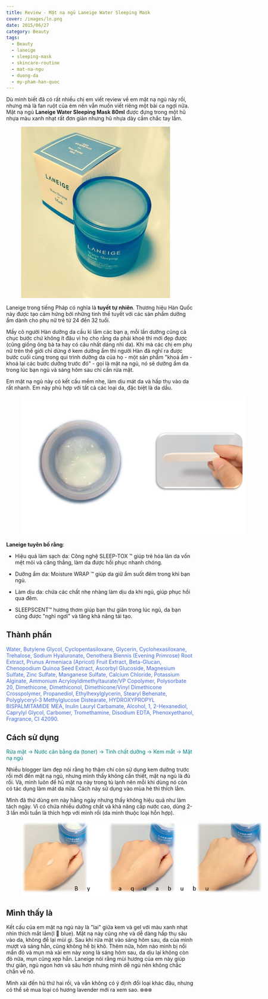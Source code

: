 ```yaml
---
title: Review - Mặt nạ ngủ Laneige Water Sleeping Mask
cover: /images/ln.png
date: 2015/06/27
category: Beauty
tags:
  - Beauty
  - laneige
  - sleeping-mask
  - skincare-routine
  - mat-na-ngu
  - duong-da
  - my-pham-han-quoc
---
```


Dù mình biết đã có rất nhiều chị em viết review về em mặt nạ ngủ này rồi, nhưng mà là fan ruột của ẻm nên vẫn muốn viết riêng một bài ca ngợi nữa. Mặt nạ ngủ **Laneige Water Sleeping Mask 80ml** được đựng trong một hũ nhựa màu xanh nhạt rất đơn giản nhưng hũ nhựa dày cầm chắc tay lắm.


<figure style="width: 400px" class="align-center">
  <img src="./laneige-1.png" alt="">
  <figcaption></figcaption>
</figure>

Laneige trong tiếng Pháp có nghĩa là **tuyết tự nhiên**. Thương hiệu Hàn Quốc này được tạo cảm hứng bởi những tinh thể tuyết với các sản phẩm dưỡng ẩm dành cho phụ nữ trẻ từ 24 đến 32 tuổi.


Mấy cô người Hàn dưỡng da cầu kì lắm các bạn ạ, mỗi lần dưỡng cũng cả chục bước chứ không ít đâu vì họ cho rằng da phải khoẻ thì mới đẹp được (cũng giống ông bà ta hay có câu nhất dáng nhì da). Khi mà các chị em phụ nữ trên thế giới chỉ dừng ở kem dưỡng ẩm thì người Hàn đã nghĩ ra được bước cuối cùng trong qui trình dưỡng da của họ - một sản phẩm "khoá ẩm - khoá lại các bước dưỡng trước đó" - gọi là mặt nạ ngủ, nó sẽ dưỡng ẩm da trong lúc bạn ngủ và sáng hôm sau chỉ cần rửa mặt.


Em mặt nạ ngủ này có kết cấu mềm nhẹ, làm dịu mát da và hấp thụ vào da rất nhanh. Em này phù hợp với tất cả các loại da, đặc biệt là da dầu. 


<figure style="width: 600px" class="align-center">
  <img src="./laneige-2.png" alt="">
  <figcaption></figcaption>
</figure>

**Laneige tuyên bố rằng**:

  * Hiệu quả làm sạch da: Công nghệ SLEEP-TOX ™ giúp trẻ hóa làn da vốn mệt mỏi và căng thẳng, làm da được hồi phục nhanh chóng.


  * Dưỡng ẩm da: Moisture WRAP ™ giúp da giữ ẩm suốt đêm trong khi bạn ngủ.


  * Làm dịu da: chứa các chất nhẹ nhàng làm dịu da khi ngủ, giúp phục hồi qua đêm.


  * SLEEPSCENT™ hương thơm giúp bạn thư giãn trong lúc ngủ, da bạn cũng được "nghỉ ngơi" và tăng khả năng tái tạo.


## Thành phần

<span style="color:royalblue"> Water, Butylene Glycol, Cyclopentasiloxane, Glycerin, Cyclohexasiloxane, Trehalose, Sodium Hyaluronate, Oenothera Biennis (Evening Primrose) Root Extract, Prunus Armeniaca (Apricot) Fruit Extract, Beta-Glucan, Chenopodium Quinoa Seed Extract, Ascorbyl Glucoside, Magnesium Sulfate, Zinc Sulfate, Manganese Sulfate, Calcium Chloride, Potassium Alginate, Ammonium Acryloyldimethyltaurate/VP Copolymer, Polysorbate 20, Dimethicone, Dimethiconol, Dimethicone/Vinyl Dimethicone Crosspolymer, Propanediol, Ethylhexylglycerin, Stearyl Behenate, Polyglyceryl-3 Methylglucose Distearate, HYDROXYPROPYL BISPALMITAMIDE MEA, Inulin Lauryl Carbamate, Alcohol, 1, 2-Hexanediol, Caprylyl Glycol, Carbomer, Tromethamine, Disodium EDTA, Phenoxyethanol, Fragrance, CI 42090. </span>


## Cách sử dụng

<span style="color:teal"> Rửa mặt -> Nước cân bằng da (toner) -> Tinh chất dưỡng -> Kem mắt -> Mặt nạ ngủ  </span>

Nhiều blogger làm đẹp nói rằng họ thậm chí còn sử dụng kem dưỡng trước rồi mới đến mặt nạ ngủ, nhưng mình thấy không cần thiết, mặt nạ ngủ là đủ rồi. Và, mình luôn để hũ mặt nạ này trong tủ lạnh nên mỗi khi dùng nó còn có tác dụng làm mát da nữa. Cách này sử dụng vào mùa hè thì thích lắm.


Mình đã thử dùng em này hằng ngày nhưng thấy không hiệu quả như làm tách ngày. Vì có chứa nhiều dưỡng chất và khả năng cấp nước cao, dùng 2-3 lần mỗi tuần là thích hợp với mình rồi (da mình thuộc loại hỗn hợp). 


<figure style="width: 650px" class="align-center">
  <img src="./laneige-3.png" alt="">
  <figcaption></figcaption>
</figure>

## Mình thấy là

Kết cấu của em mặt nạ ngủ này là "lai" giữa kem và gel với màu xanh nhạt nhìn thích mắt lắm(I :blue_heart: blue). Mặt nạ này cũng nhẹ và dễ dàng hấp thụ sâu vào da, không để lại mùi gì. Sau khi rửa mặt vào sáng hôm sau, da của mình mượt và sáng hẳn, cũng không hề bị khô. Thêm nữa, hôm nào mình bị nổi mẩn đỏ và mụn mà xài em này xong là sáng hôm sau, da dịu lại không còn đỏ nữa, mụn cũng xẹp hẳn. Laneige nói rằng mùi hương của em này giúp thư giãn, ngủ ngon hơn và sâu hơn nhưng mình dễ ngủ nên không chắc chắn về nó.


Mình xài đến hũ thứ hai rồi, và vẫn không có ý định đổi loại khác đâu, nhưng có thể sẽ mua loại có hương lavender mới ra xem sao. :snowflake::snowflake::snowflake:

